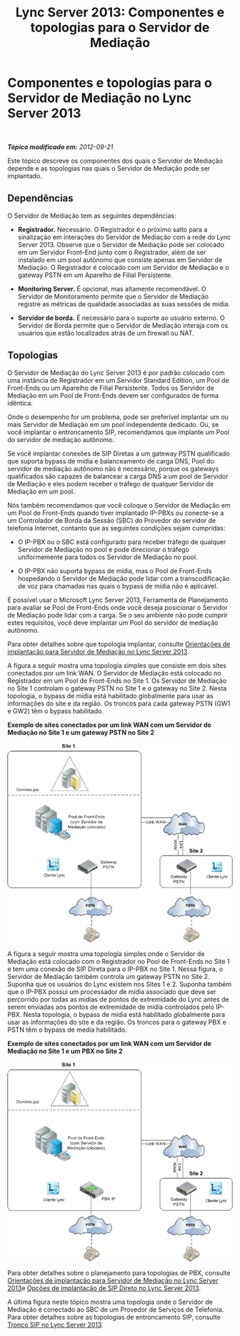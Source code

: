 ﻿---
title: 'Lync Server 2013: Componentes e topologias para o Servidor de Mediação'
TOCTitle: Componentes e topologias para o Servidor de Mediação
ms:assetid: 71397168-36c3-4d21-b8ef-db6a751634ee
ms:mtpsurl: https://technet.microsoft.com/pt-br/library/Gg398537(v=OCS.15)
ms:contentKeyID: 49307073
ms.date: 05/19/2016
mtps_version: v=OCS.15
ms.translationtype: HT
---

# Componentes e topologias para o Servidor de Mediação no Lync Server 2013

 

_**Tópico modificado em:** 2012-09-21_

Este tópico descreve os componentes dos quais o Servidor de Mediação depende e as topologias nas quais o Servidor de Mediação pode ser implantado.

## Dependências

O Servidor de Mediação tem as seguintes dependências:

  - **Registrador.** Necessário. O Registrador é o próximo salto para a sinalização em interações do Servidor de Mediação com a rede do Lync Server 2013. Observe que o Servidor de Mediação pode ser colocado em um Servidor Front-End junto com o Registrador, além de ser instalado em um pool autônomo que consiste apenas em Servidor de Mediação. O Registrador é colocado com um Servidor de Mediação e o gateway PSTN em um Aparelho de Filial Persistente.

  - **Monitoring Server.** É opcional, mas altamente recomendável. O Servidor de Monitoramento permite que o Servidor de Mediação registre as métricas de qualidade associadas as suas sessões de mídia.

  - **Servidor de borda.** É necessário para o suporte ao usuário externo. O Servidor de Borda permite que o Servidor de Mediação interaja com os usuários que estão localizados atrás de um firewall ou NAT.

## Topologias

O Servidor de Mediação do Lync Server 2013 é por padrão colocado com uma instância de Registrador em um Servidor Standard Edition, um Pool de Front-Ends ou um Aparelho de Filial Persistente. Todos os Servidor de Mediação em um Pool de Front-Ends devem ser configurados de forma idêntica.

Onde o desempenho for um problema, pode ser preferível implantar um ou mais Servidor de Mediação em um pool independente dedicado. Ou, se você implantar o entroncamento SIP, recomendamos que implante um Pool do servidor de mediação autônomo.

Se você implantar conexões de SIP Diretas a um gateway PSTN qualificado que suporta bypass de mídia e balanceamento de carga DNS, Pool do servidor de mediação autônomo não é necessário, porque os gateways qualificados são capazes de balancear a carga DNS a um pool de Servidor de Mediação e eles podem receber o tráfego de qualquer Servidor de Mediação em um pool.

Nós também recomendamos que você coloque o Servidor de Mediação em um Pool de Front-Ends quando tiver implantado IP-PBXs ou conecte-se a um Controlador de Borda da Sessão (SBC) do Provedor do servidor de telefonia Internet, contanto que as seguintes condições sejam cumpridas:

  - O IP-PBX ou o SBC está configurado para receber tráfego de qualquer Servidor de Mediação no pool e pode direcionar o tráfego uniformemente para todos os Servidor de Mediação no pool.

  - O IP-PBX não suporta bypass de mídia, mas o Pool de Front-Ends hospedando o Servidor de Mediação pode lidar com a transcodificação de voz para chamadas nas quais o bypass de mídia não é aplicável.

É possível usar o Microsoft Lync Server 2013, Ferramenta de Planejamento para avaliar se Pool de Front-Ends onde você deseja posicionar o Servidor de Mediação pode lidar com a carga. Se o seu ambiente não pode cumprir estes requisitos, você deve implantar um Pool do servidor de mediação autônomo.

Para obter detalhes sobre que topologia implantar, consulte [Orientações de implantação para Servidor de Mediação no Lync Server 2013](lync-server-2013-deployment-guidelines-for-mediation-server.md).

A figura a seguir mostra uma topologia simples que consiste em dois sites conectados por um link WAN. O Servidor de Mediação está colocado no Registrador em um Pool de Front-Ends no Site 1. Os Servidor de Mediação no Site 1 controlam o gateway PSTN no Site 1 e o gateway no Site 2. Nesta topologia, o bypass de mídia está habilitado globalmente para usar as informações do site e da região. Os troncos para cada gateway PSTN (GW1 e GW2) têm o bypass habilitado.

**Exemplo de sites conectados por um link WAN com um Servidor de Mediação no Site 1 e um gateway PSTN no Site 2**

![Topologia de voz com Gateway WAN do servidor de mediação](images/Gg398537.67872e61-1444-447b-918c-abe89abc3004(OCS.15).jpg "Topologia de voz com Gateway WAN do servidor de mediação")

A figura a seguir mostra uma topologia simples onde o Servidor de Mediação está colocado com o Registrador no Pool de Front-Ends no Site 1 e tem uma conexão de SIP Direta para o IP-PBX no Site 1. Nessa figura, o Servidor de Mediação também controla um gateway PSTN no Site 2. Suponha que os usuários do Lync existem nos Sites 1 e 2. Suponha também que o IP-PBX possui um processador de mídia associado que deve ser percorrido por todas as mídias de pontos de extremidade do Lync antes de serem enviadas aos pontos de extremidade de mídia controlados pelo IP-PBX. Nesta topologia, o bypass de mídia está habilitado globalmente para usar as informações do site e da região. Os troncos para o gateway PBX e PSTN têm o bypass de media habilitado.

**Exemplo de sites conectados por um link WAN com um Servidor de Mediação no Site 1 e um PBX no Site 2**

![PBX WAN do servidor de mediação de topologia de voz](images/Gg398537.df6c8a5b-8431-4187-907d-ff5ca26eeeec(OCS.15).jpg "PBX WAN do servidor de mediação de topologia de voz")

Para obter detalhes sobre o planejamento para topologias de PBX, consulte [Orientações de implantação para Servidor de Mediação no Lync Server 2013](lync-server-2013-deployment-guidelines-for-mediation-server.md)e [Opções de implantação de SIP Direto no Lync Server 2013](lync-server-2013-direct-sip-deployment-options.md).

A última figura neste tópico mostra uma topologia onde o Servidor de Mediação é conectado ao SBC de um Provedor de Serviços de Telefonia. Para obter detalhes sobre as topologias de entroncamento SIP, consulte [Tronco SIP no Lync Server 2013](lync-server-2013-sip-trunking.md).

